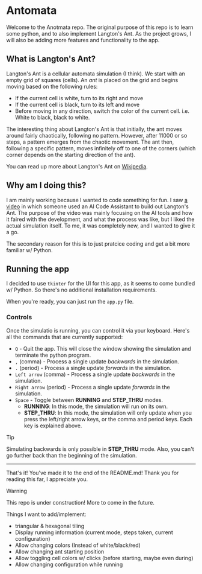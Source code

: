 # Antomata

Welcome to the Anotmata repo. The original purpose of this repo is to learn some python, and to also implement Langton's Ant. As the project grows, I will also be adding more features and functionality to the app.

## What is Langton's Ant?

Langton's Ant is a cellular automata simulation (I think). We start with an empty grid of squares (cells). An _ant_ is placed on the grid and begins moving based on the following rules:

- If the current cell is white, turn to its right and move
- If the current cell is black, turn to its left and move
- Before moving in any direction, switch the color of the current cell. i.e. White to black, black to white.

The interesting thing about Langton's Ant is that initially, the ant moves around fairly chaotically, following no pattern. However, after 11000 or so steps, a pattern emerges from the chaotic movement. The ant then, following a specific pattern, moves infinitely off to one of the corners (which corner depends on the starting direction of the ant).

You can read up more about Langton's Ant on [Wikipedia](https://en.wikipedia.org/wiki/Langton%27s_ant).

## Why am I doing this?

I am mainly working because I wanted to code something for fun. I saw [a video](https://www.youtube.com/watch?v=1OxBv9Q7Uxo) in which someone used an AI Code Assistant to build out Langton's Ant. The purpose of the video was mainly focusing on the AI tools and how it faired with the development, and what the process was like, but I liked the actual simulation itself. To me, it was completely new, and I wanted to give it a go.

The secondary reason for this is to just pratcice coding and get a bit more familiar w/ Python.

## Running the app

I decided to use `tkinter` for the UI for this app, as it seems to come bundled w/ Python. So there's no additional installation requirements.

When you're ready, you can just run the `app.py` file.

### Controls

Once the simulatio is running, you can control it via your keyboard. Here's all the commands that are currently supported:

- `Q` - Quit the app. This will close the window showing the simulation and terminate the python program.
- `,` (comma) - Process a single update _backwards_ in the simulation.
- `.` (period) - Process a single update _forwards_ in the simulation.
- `Left arrow` (comma) - Process a single update _backwards_ in the simulation.
- `Right arrow` (period) - Process a single update _forwards_ in the simulation.
- `Space` - Toggle between **RUNNING** and **STEP_THRU** modes.
    - **RUNNING**: In this mode, the simulation will run on its own.
    - **STEP_THRU**: In this mode, the simulation will only update when you press the left/right arrow keys, or the comma and period keys. Each key is explained above.

> [!TIP]
> Simulating backwards is only possible in **STEP_THRU** mode. Also, you can't go further back than the beginning of the simulation.

---

That's it! You've made it to the end of the README.md! Thank you for reading this far, I appreciate you.

> [!WARNING]
> This repo is under construction! More to come in the future.

Things I want to add/implement:
- triangular & hexagonal tiling
- Display running information (current mode, steps taken, current configuration)
- Allow changing colors (Instead of white/black/red)
- Allow changing ant starting position
- Allow toggling cell colors w/ clicks (before starting, maybe even during)
- Allow changing configuration while running
